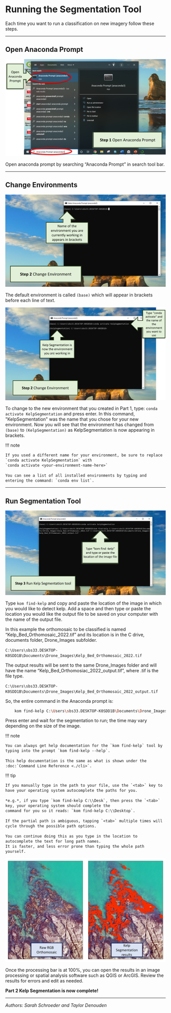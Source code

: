 # Running the Segmentation Tool

Each time you want to run a classification on new imagery follow these steps.

***

## Open Anaconda Prompt

![Open Prompt](../images/open_prompt1.png)

Open anaconda prompt by searching “Anaconda Prompt” in search tool bar.

***

## Change Environments

![Change Environments 1](../images/change_environments1.png)

The default environment is called `(base)` which will appear in brackets before each line of text.

![Change Environments 2](../images/change_environments2.png)

To change to the new environment that you created in Part 1, type: `conda activate KelpSegmentation` and press enter.
In this command, "KelpSegmentation" was the name that you chose for your new environment.
Now you will see that the environment has changed from `(base)` to `(KelpSegmentation)` as KelpSegmentation is now appearing in brackets.

!!! note

    If you used a different name for your environment, be sure to replace `conda activate KelpSegmentation` with
    `conda activate <your-environment-name-here>`

    You can see a list of all installed environments by typing and entering the command: `conda env list`.

***

## Run Segmentation Tool

![Run Tool](../images/run_tool.png)

Type `kom find-kelp` and copy and paste the location of the image in which you would like to detect kelp.  Add a space
and then type or paste the location you would like the output file to be saved on your computer with the name of the
output file.

In this example the orthomosaic to be classified is named “Kelp_Bed_Orthomosaic_2022.tif” and its location is in the C
drive, documents folder, Drone_Images subfolder.

`C:\Users\sbs33.DESKTOP-K0SDD1B\Documents\Drone_Images\Kelp_Bed_Orthomosaic_2022.tif`

The output results will be sent to the same Drone_Images folder and will have the name “Kelp_Bed_Orthomosiac_2022_output.tif”,
where .tif is the file type.

`C:\Users\sbs33.DESKTOP-K0SDD1B\Documents\Drone_Images\Kelp_Bed_Orthomosaic_2022_output.tif`

So, the entire command in the Anaconda prompt is:

```bash
    kom find-kelp C:\Users\sbs33.DESKTOP-K0SDD1B\Documents\Drone_Images\Kelp_Bed_Orthomosaic_2022.tif C:\Users\sbs33.DESKTOP-K0SDD1B\Documents\Drone_Images\Kelp_Bed_Orthomosaic_2022_output.tif
```

Press enter and wait for the segmentation to run; the time may vary depending on the size of the image.

!!! note

    You can always get help documentation for the `kom find-kelp` tool by typing into the prompt `kom find-kelp --help`.

    This help documentation is the same as what is shown under the :doc:`Command Line Reference <./cli>`.

!!! tip

    If you manually type in the path to your file, use the `<tab>` key to have your operating system autocomplete the paths for you.

    *e.g.*, if you type `kom find-kelp C:\\Desk`, then press the `<tab>` key, your operating system should complete the
    command for you so it reads: `kom find-kelp C:\\Desktop`.

    If the partial path is ambiguous, tapping `<tab>` multiple times will cycle through the possible path options.

    You can continue doing this as you type in the location to autocomplete the text for long path names.
    It is faster, and less error prone than typing the whole path yourself.

![Complete Segmentation](../images/complete_segmentation.png)

Once the processing bar is at 100%, you can open the results in an image processing or spatial analysis software such as QGIS or ArcGIS.  Review the results for errors and edit as needed.

**Part 2 Kelp Segmentation is now complete!**

***

*Authors: Sarah Schroeder and Taylor Denouden*